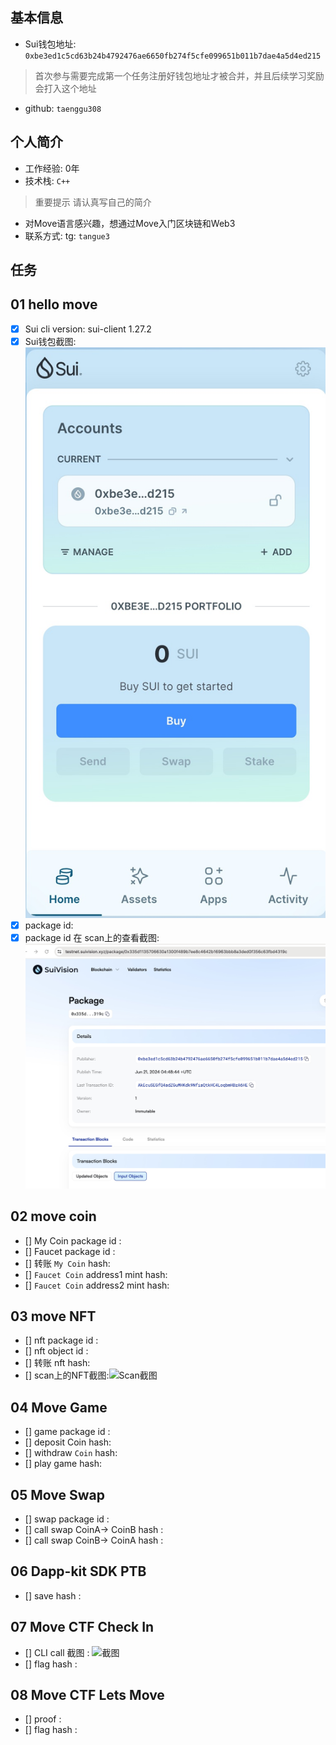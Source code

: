 ## 基本信息
- Sui钱包地址: `0xbe3ed1c5cd63b24b4792476ae6650fb274f5cfe099651b011b7dae4a5d4ed215`
> 首次参与需要完成第一个任务注册好钱包地址才被合并，并且后续学习奖励会打入这个地址
- github: `taenggu308`

## 个人简介
- 工作经验: 0年
- 技术栈: `C++`
> 重要提示 请认真写自己的简介
- 对Move语言感兴趣，想通过Move入门区块链和Web3
- 联系方式: tg: `tangue3` 

## 任务

##   01 hello move  
- [x] Sui cli version: sui-client 1.27.2
- [x] Sui钱包截图: ![Sui钱包截图](./notes/wallet.jpg)
- [x] package id: 
- [x] package id 在 scan上的查看截图:![Scan截图](./notes/hello.jpg)

##   02 move coin
- [] My Coin package id : 
- [] Faucet package id : 
- [] 转账 `My Coin` hash:
- [] `Faucet Coin` address1 mint hash:
- [] `Faucet Coin` address2 mint hash:

##   03 move NFT
- [] nft package id :
- [] nft object id : 
- [] 转账 nft  hash:
- [] scan上的NFT截图:![Scan截图](./images/你的图片地址)

##   04 Move Game
- [] game package id :
- [] deposit Coin hash:
- [] withdraw `Coin` hash:
- [] play game hash:

##   05 Move Swap
- [] swap package id :
- [] call swap CoinA-> CoinB  hash :
- [] call swap CoinB-> CoinA  hash :

##   06 Dapp-kit SDK PTB
- [] save hash :

##   07 Move CTF Check In
- [] CLI call 截图 : ![截图](./images/你的图片地址)
- [] flag hash :

##   08 Move CTF Lets Move
- [] proof : 
- [] flag hash :
